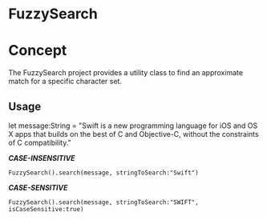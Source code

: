 # FuzzySearch

Concept
==============================

The FuzzySearch project provides a utility class to find an approximate match for a specific character set.

Usage
-------------------------------
let message:String = "Swift is a new programming language for iOS and OS X apps that builds on the best of C and Objective-C, without the constraints of C compatibility."

***CASE-INSENSITIVE***

    FuzzySearch().search(message, stringToSearch:"Swift")

***CASE-SENSITIVE***

    FuzzySearch().search(message, stringToSearch:"SWIFT", isCaseSensitive:true)
